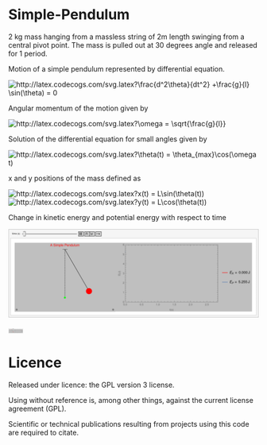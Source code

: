 # Simple-Pendulum

2 kg mass hanging from a massless string of 2m length swinging from a central pivot point. The mass is pulled out at 30 degrees angle and released for 1 period.


Motion of a simple pendulum represented by differential equation.

<img src="http://latex.codecogs.com/svg.latex?\frac{d^2\theta}{dt^2}&space;&plus;\frac{g}{l}&space;\sin(\theta)&space;=&space;0" title="http://latex.codecogs.com/svg.latex?\frac{d^2\theta}{dt^2} +\frac{g}{l} \sin(\theta) = 0" />

Angular momentum of the motion given by

<img src="http://latex.codecogs.com/svg.latex?\omega&space;=&space;\sqrt{\frac{g}{l}}" title="http://latex.codecogs.com/svg.latex?\omega = \sqrt{\frac{g}{l}}" />

Solution of the differential equation for small angles given by

<img src="http://latex.codecogs.com/svg.latex?\theta(t)&space;=&space;\theta_{max}\cos(\omega&space;t)" title="http://latex.codecogs.com/svg.latex?\theta(t) = \theta_{max}\cos(\omega t)" />

x and y positions of the mass defined as

<img src="http://latex.codecogs.com/svg.latex?x(t)&space;=&space;L\sin(\theta(t))" title="http://latex.codecogs.com/svg.latex?x(t) = L\sin(\theta(t))" />

<img src="http://latex.codecogs.com/svg.latex?y(t)&space;=&space;L\cos(\theta(t))" title="http://latex.codecogs.com/svg.latex?y(t) = L\cos(\theta(t))" />

Change in kinetic energy and potential energy with respect to time

![pendulum](https://github.com/kadirtastepe/Simple-Pendulum/blob/main/pendulum.GIF)

<img src="https://github.com/kadirtastepe/Simple-Pendulum/blob/main/pendulum.GIF" width="30" height="10" />


# Licence
Released under licence: the GPL version 3 license.

Using without reference is, among other things, against the current license agreement (GPL).

Scientific or technical publications resulting from projects using this code are required to citate.
